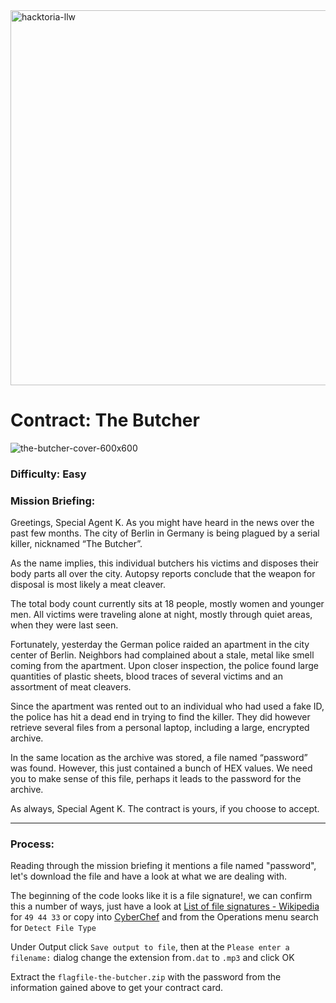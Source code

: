 <img width="600" alt="hacktoria-llw" src="https://user-images.githubusercontent.com/117080369/203552008-2d0e0a07-1815-485b-8f3f-ae7ed7258af8.png">

# Contract: The Butcher
![the-butcher-cover-600x600](https://user-images.githubusercontent.com/117080369/203931080-d927f0e0-6968-4c04-8e74-0e353572798c.png)

### Difficulty: Easy

### Mission Briefing:
Greetings, Special Agent K. As you might have heard in the news over the past few months. The city of Berlin in Germany is being plagued by a serial killer, nicknamed “The Butcher”.

As the name implies, this individual butchers his victims and disposes their body parts all over the city. Autopsy reports conclude that the weapon for disposal is most likely a meat cleaver.

The total body count currently sits at 18 people, mostly women and younger men. All victims were traveling alone at night, mostly through quiet areas, when they were last seen.

Fortunately, yesterday the German police raided an apartment in the city center of Berlin. Neighbors had complained about a stale, metal like smell coming from the apartment. Upon closer inspection, the police found large quantities of plastic sheets, blood traces of several victims and an assortment of meat cleavers.

Since the apartment was rented out to an individual who had used a fake ID, the police has hit a dead end in trying to find the killer. They did however retrieve several files from a personal laptop, including a large, encrypted archive.

In the same location as the archive was stored, a file named “password” was found. However, this just contained a bunch of HEX values. We need you to make sense of this file, perhaps it leads to the password for the archive.

As always, Special Agent K. The contract is yours, if you choose to accept.

---

### Process:
Reading through the mission briefing it mentions a file named "password", let's download the file and have a look at what we are dealing with.

The beginning of the code looks like it is a file signature!, we can confirm this a number of ways, just have a look at <a href="https://en.wikipedia.org/wiki/List_of_file_signatures">List of file signatures - Wikipedia</a> for `49 44 33` or copy into <a href="https://gchq.github.io/CyberChef/">CyberChef</a> and from the Operations menu search for `Detect File Type` 

Under Output click `Save output to file`, then at the `Please enter a filename:` dialog change the extension from`.dat` to `.mp3` and click OK


Extract the `flagfile-the-butcher.zip` with the password from the information gained above to get your contract card.

